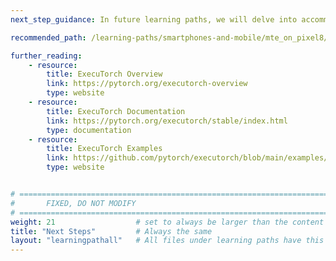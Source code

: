 ```yaml
---
next_step_guidance: In future learning paths, we will delve into accommodating more LLMs.

recommended_path: /learning-paths/smartphones-and-mobile/mte_on_pixel8/ 

further_reading:
    - resource:
        title: ExecuTorch Overview
        link: https://pytorch.org/executorch-overview
        type: website
    - resource:
        title: ExecuTorch Documentation
        link: https://pytorch.org/executorch/stable/index.html
        type: documentation
    - resource:
        title: ExecuTorch Examples
        link: https://github.com/pytorch/executorch/blob/main/examples/README.md
        type: website


# ================================================================================
#       FIXED, DO NOT MODIFY
# ================================================================================
weight: 21                  # set to always be larger than the content in this path, and one more than 'review'
title: "Next Steps"         # Always the same
layout: "learningpathall"   # All files under learning paths have this same wrapper
---
```

